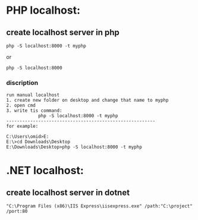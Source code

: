# PHP localhost:

## create localhost server in php
```console
php -S localhost:8000 -t myphp
```
or
```console
php -S localhost:8000
```
### discription
```console
run manual localhost
1. create new folder on desktop and change that name to myphp
2. open cmd
3. write tis command:
			php -S localhost:8000 -t myphp
--------------------------------------------------------
for example:

C:\Users\omid>E:
E:\>cd Downloads\Desktop
E:\Downloads\Desktop>php -S localhost:8000 -t myphp
```



# .NET localhost:
## create localhost server in dotnet
```console
"C:\Program Files (x86)\IIS Express\iisexpress.exe" /path:"C:\project" /port:80
```
